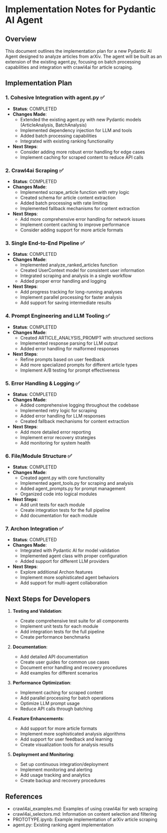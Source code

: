# Implementation Notes for Pydantic AI Agent

## Overview

This document outlines the implementation plan for a new Pydantic AI Agent designed to analyze articles from arXiv. The agent will be built as an extension of the existing agent.py, focusing on batch processing capabilities and integration with crawl4ai for article scraping.

## Implementation Plan

### 1. Cohesive Integration with agent.py ✅

- **Status**: COMPLETED
- **Changes Made**:
  - Extended the existing agent.py with new Pydantic models (ArticleAnalysis, BatchAnalysis)
  - Implemented dependency injection for LLM and tools
  - Added batch processing capabilities
  - Integrated with existing ranking functionality
- **Next Steps**:
  - Consider adding more robust error handling for edge cases
  - Implement caching for scraped content to reduce API calls

### 2. Crawl4ai Scraping ✅

- **Status**: COMPLETED
- **Changes Made**:
  - Implemented scrape_article function with retry logic
  - Created schema for article content extraction
  - Added batch processing with rate limiting
  - Implemented fallback mechanisms for content extraction
- **Next Steps**:
  - Add more comprehensive error handling for network issues
  - Implement content caching to improve performance
  - Consider adding support for more article formats

### 3. Single End-to-End Pipeline ✅

- **Status**: COMPLETED
- **Changes Made**:
  - Implemented analyze_ranked_articles function
  - Created UserContext model for consistent user information
  - Integrated scraping and analysis in a single workflow
  - Added proper error handling and logging
- **Next Steps**:
  - Add progress tracking for long-running analyses
  - Implement parallel processing for faster analysis
  - Add support for saving intermediate results

### 4. Prompt Engineering and LLM Tooling ✅

- **Status**: COMPLETED
- **Changes Made**:
  - Created ARTICLE_ANALYSIS_PROMPT with structured sections
  - Implemented response parsing for LLM output
  - Added error handling for malformed responses
- **Next Steps**:
  - Refine prompts based on user feedback
  - Add more specialized prompts for different article types
  - Implement A/B testing for prompt effectiveness

### 5. Error Handling & Logging ✅

- **Status**: COMPLETED
- **Changes Made**:
  - Added comprehensive logging throughout the codebase
  - Implemented retry logic for scraping
  - Added error handling for LLM responses
  - Created fallback mechanisms for content extraction
- **Next Steps**:
  - Add more detailed error reporting
  - Implement error recovery strategies
  - Add monitoring for system health

### 6. File/Module Structure ✅

- **Status**: COMPLETED
- **Changes Made**:
  - Created agent.py with core functionality
  - Implemented agent_tools.py for scraping and analysis
  - Added agent_prompts.py for prompt management
  - Organized code into logical modules
- **Next Steps**:
  - Add unit tests for each module
  - Create integration tests for the full pipeline
  - Add documentation for each module

### 7. Archon Integration ✅

- **Status**: COMPLETED
- **Changes Made**:
  - Integrated with Pydantic AI for model validation
  - Implemented agent class with proper configuration
  - Added support for different LLM providers
- **Next Steps**:
  - Explore additional Archon features
  - Implement more sophisticated agent behaviors
  - Add support for multi-agent collaboration

## Next Steps for Developers

1. **Testing and Validation**:

   - Create comprehensive test suite for all components
   - Implement unit tests for each module
   - Add integration tests for the full pipeline
   - Create performance benchmarks

2. **Documentation**:

   - Add detailed API documentation
   - Create user guides for common use cases
   - Document error handling and recovery procedures
   - Add examples for different scenarios

3. **Performance Optimization**:

   - Implement caching for scraped content
   - Add parallel processing for batch operations
   - Optimize LLM prompt usage
   - Reduce API calls through batching

4. **Feature Enhancements**:

   - Add support for more article formats
   - Implement more sophisticated analysis algorithms
   - Add support for user feedback and learning
   - Create visualization tools for analysis results

5. **Deployment and Monitoring**:
   - Set up continuous integration/deployment
   - Implement monitoring and alerting
   - Add usage tracking and analytics
   - Create backup and recovery procedures

## References

- crawl4ai_examples.md: Examples of using crawl4ai for web scraping
- crawl4ai_selectors.md: Information on content selection and filtering
- PROTOTYPE.ipynb: Example implementation of arXiv article scraping
- agent.py: Existing ranking agent implementation
